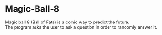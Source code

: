 # Magic-Ball-8
Magic ball 8 (Ball of Fate) is a comic way to predict the future.   
The program asks the user to ask a question in order to randomly answer it.
